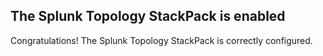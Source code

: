 ## The Splunk Topology StackPack is enabled

Congratulations! The Splunk Topology StackPack is correctly configured.